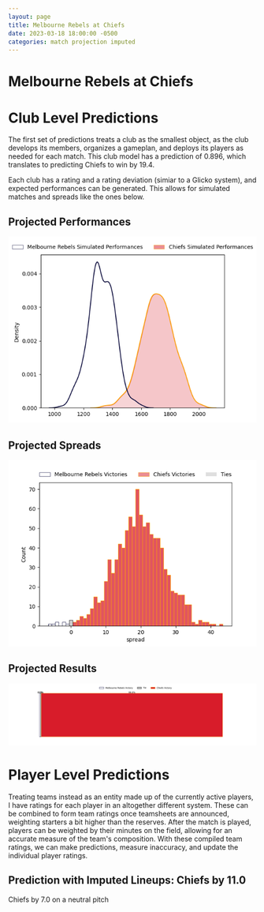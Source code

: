 ```yaml
---  
layout: page  
title: Melbourne Rebels at Chiefs  
date: 2023-03-18 18:00:00 -0500  
categories: match projection imputed  
---
```

# Melbourne Rebels at Chiefs

# Club Level Predictions


The first set of predictions treats a club as the smallest object, as the club develops its members, organizes a gameplan, and deploys its players as needed for each match. This club model has a prediction of 0.896, which translates to predicting Chiefs to win by 19.4.

Each club has a rating and a rating deviation (simiar to a Glicko system), and expected performances can be generated. This allows for simulated matches and spreads like the ones below.
## Projected Performances


![Projected Performances](plots/performances_2023-03-18-Chiefs-MelbourneRebels.png)
## Projected Spreads


![Projected Spreads](plots/spreads_2023-03-18-Chiefs-MelbourneRebels.png)
## Projected Results


![Projected Results](plots/resultbar_2023-03-18-Chiefs-MelbourneRebels.png)
# Player Level Predictions


Treating teams instead as an entity made up of the currently active players, I have ratings for each player in an altogether different system. These can be combined to form team ratings once teamsheets are announced, weighting starters a bit higher than the reserves. After the match is played, players can be weighted by their minutes on the field, allowing for an accurate measure of the team's composition. With these compiled team ratings, we can make predictions, measure inaccuracy, and update the individual player ratings.
## Prediction with Imputed Lineups: Chiefs by 11.0


Chiefs by 7.0 on a neutral pitch

